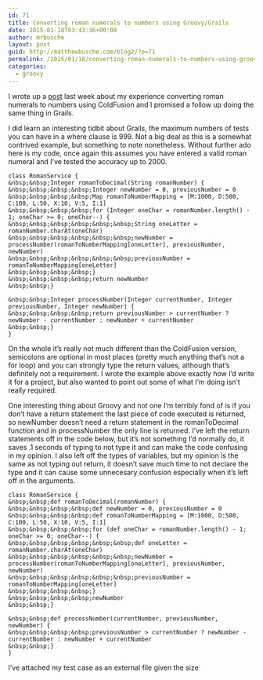 ```yaml
---
id: 71
title: Converting roman numerals to numbers using Groovy/Grails
date: 2015-01-18T03:43:36+00:00
author: mrbusche
layout: post
guid: http://matthewbusche.com/blog2/?p=71
permalink: /2015/01/18/converting-roman-numerals-to-numbers-using-groovygrails/
categories:
  - groovy
---
```

I wrote up a [post](http://matthewbusche.com/blog/index.cfm/2015/1/10/Converting-roman-numerals-to-numbers-using-ColdFusion) last week about my experience converting roman numerals to numbers using ColdFusion and I promised a follow up doing the same thing in Grails.

I did learn an interesting tidbit about Grails, the maximum numbers of tests you can have in a where clause is 999. Not a big deal as this is a somewhat contrived example, but something to note nonetheless. Without further ado here is my code, once again this assumes you have entered a valid roman numeral and I&#8217;ve tested the accuracy up to 2000.

    class RomanService {
    &nbsp;&nbsp;Integer romanToDecimal(String romanNumber) {
    &nbsp;&nbsp;&nbsp;&nbsp;Integer newNumber = 0, previousNumber = 0
    &nbsp;&nbsp;&nbsp;&nbsp;Map romanToNumberMapping = [M:1000, D:500, C:100, L:50, X:10, V:5, I:1]
    &nbsp;&nbsp;&nbsp;&nbsp;for (Integer oneChar = romanNumber.length() - 1; oneChar >= 0; oneChar--) {
    &nbsp;&nbsp;&nbsp;&nbsp;&nbsp;&nbsp;String oneLetter = romanNumber.charAt(oneChar)
    &nbsp;&nbsp;&nbsp;&nbsp;&nbsp;&nbsp;newNumber = processNumber(romanToNumberMapping[oneLetter], previousNumber, newNumber)
    &nbsp;&nbsp;&nbsp;&nbsp;&nbsp;&nbsp;previousNumber = romanToNumberMapping[oneLetter]
    &nbsp;&nbsp;&nbsp;&nbsp;}
    &nbsp;&nbsp;&nbsp;&nbsp;return newNumber 
    &nbsp;&nbsp;}
    
    &nbsp;&nbsp;Integer processNumber(Integer currentNumber, Integer previousNumber, Integer newNumber) {
    &nbsp;&nbsp;&nbsp;&nbsp;return previousNumber > currentNumber ? newNumber - currentNumber : newNumber + currentNumber
    &nbsp;&nbsp;}
    }
    

On the whole it&#8217;s really not much different than the ColdFusion version, semicolons are optional in most places (pretty much anything that&#8217;s not a for loop) and you can strongly type the return values, although that&#8217;s definitely not a requirement. I wrote the example above exactly how I&#8217;d write it for a project, but also wanted to point out some of what I&#8217;m doing isn&#8217;t really required.

One interesting thing about Groovy and not one I&#8217;m terribly fond of is if you don&#8217;t have a return statement the last piece of code executed is returned, so newNumber doesn&#8217;t need a return statement in the romanToDecimal function and in processNumber the only line is returned. I&#8217;ve left the return statements off in the code below, but it&#8217;s not something I&#8217;d normally do, it saves .1 seconds of typing to not type it and can make the code confusing in my opinion. I also left off the types of variables, but my opinion is the same as not typing out return, it doesn&#8217;t save much time to not declare the type and it can cause some unnecesary confusion especially when it&#8217;s left off in the arguments.

    class RomanService {
    &nbsp;&nbsp;def romanToDecimal(romanNumber) {
    &nbsp;&nbsp;&nbsp;&nbsp;def newNumber = 0, previousNumber = 0
    &nbsp;&nbsp;&nbsp;&nbsp;def romanToNumberMapping = [M:1000, D:500, C:100, L:50, X:10, V:5, I:1]
    &nbsp;&nbsp;&nbsp;&nbsp;for (def oneChar = romanNumber.length() - 1; oneChar >= 0; oneChar--) {
    &nbsp;&nbsp;&nbsp;&nbsp;&nbsp;&nbsp;def oneLetter = romanNumber.charAt(oneChar)
    &nbsp;&nbsp;&nbsp;&nbsp;&nbsp;&nbsp;newNumber = processNumber(romanToNumberMapping[oneLetter], previousNumber, newNumber)
    &nbsp;&nbsp;&nbsp;&nbsp;&nbsp;&nbsp;previousNumber = romanToNumberMapping[oneLetter]
    &nbsp;&nbsp;&nbsp;&nbsp;}
    &nbsp;&nbsp;&nbsp;&nbsp;newNumber
    &nbsp;&nbsp;}
    
    &nbsp;&nbsp;def processNumber(currentNumber, previousNumber, newNumber) {
    &nbsp;&nbsp;&nbsp;&nbsp;previousNumber > currentNumber ? newNumber - currentNumber : newNumber + currentNumber
    &nbsp;&nbsp;}
    }
    

I&#8217;ve attached my test case as an external file given the size